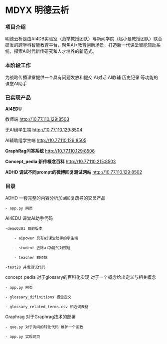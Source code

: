 # MDYX 明德云析

### 项目介绍
明德云析是由AI4DB实验室（范举教授团队）与新闻学院（赵小曼教授团队）联合研发的跨学科智能教育平台，聚焦AI+教育创新场景，打造新一代课堂智能辅助系统，探索AI时代新传研究和人才培养的新范式。
### 本阶段工作
为战略传播课堂提供一个具有问题发放和提交 AI对话 AI教辅 历史记录 等功能的课堂AI助手
### 已实现产品

**AI4EDU** 

教师端  http://10.77.110.129:8503

无AI组学生端    http://10.77.110.129:8504

AI辅助组学生端  http://10.77.110.129:8505



**GraphRag问答系统**    http://10.77.110.129:8506

**Concept_pedia 新传概念百科**  http://10.77.110.215:8503

**ADHD 调试不同prompt的微博回复测试网站**   http://10.77.110.129:8502


### 目录
ADHD 一套完整的内容分析加ai回复疏导的交叉产品

    - app.py 网页


AI4EDU 课堂AI助手代码 

    -demo0301 目前版本

        - aipower 具有ai课堂助手的学生端
     
        - student 去除ai功能的对照组
     
        - teacher 教师端
     
    -test20 并发测试代码

concept_pedia 对于glossary的百科化实现 对于一个概念给出定义与相关概念

    - app.py 网页
  
    - glossary_difinitions 概念定义
  
    - glossary_related_terms.csv 相近词表格


Graphrag 对于Graphrag技术的部署

    - que.py 对于询问的转化代码 维护一个函数
    
    - app.py 实现网页


